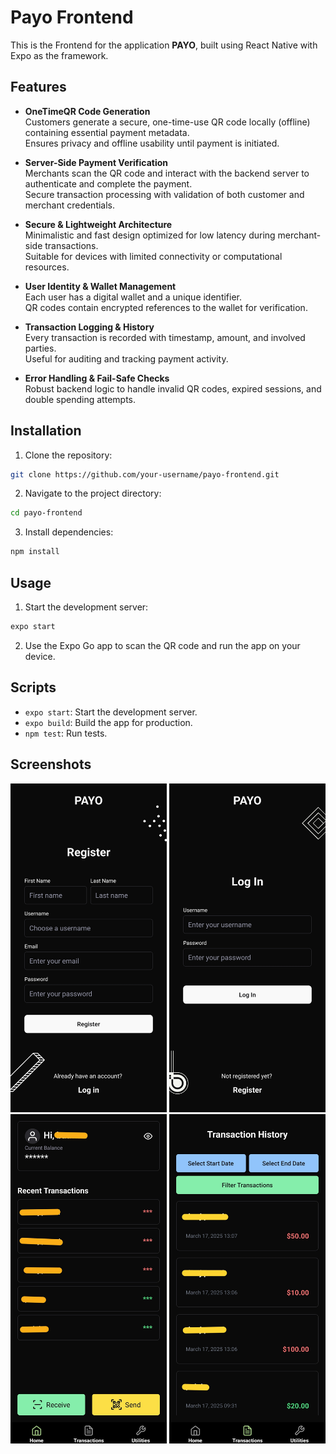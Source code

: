 # Payo Frontend

This is the Frontend for the application **PAYO**, built using React Native with Expo as the framework.

## Features

- **OneTimeQR Code Generation**  
  Customers generate a secure, one-time-use QR code locally (offline) containing essential payment metadata.  
  Ensures privacy and offline usability until payment is initiated.

- **Server-Side Payment Verification**  
  Merchants scan the QR code and interact with the backend server to authenticate and complete the payment.  
  Secure transaction processing with validation of both customer and merchant credentials.

- **Secure & Lightweight Architecture**  
  Minimalistic and fast design optimized for low latency during merchant-side transactions.  
  Suitable for devices with limited connectivity or computational resources.

- **User Identity & Wallet Management**  
  Each user has a digital wallet and a unique identifier.  
  QR codes contain encrypted references to the wallet for verification.

- **Transaction Logging & History**  
  Every transaction is recorded with timestamp, amount, and involved parties.  
  Useful for auditing and tracking payment activity.

- **Error Handling & Fail-Safe Checks**  
  Robust backend logic to handle invalid QR codes, expired sessions, and double spending attempts.


## Installation

1. Clone the repository:
  ```bash
  git clone https://github.com/your-username/payo-frontend.git
  ```
2. Navigate to the project directory:
  ```bash
  cd payo-frontend
  ```
3. Install dependencies:
  ```bash
  npm install
  ```

## Usage

1. Start the development server:
  ```bash
  expo start
  ```
2. Use the Expo Go app to scan the QR code and run the app on your device.

## Scripts

- `expo start`: Start the development server.
- `expo build`: Build the app for production.
- `npm test`: Run tests.

## Screenshots
<img src="./screenshots/register_screen.jpg" alt="Login Screen" width="250px">
<img src="./screenshots/login_screen.jpg" alt="Login Screen" width="250px">
<img src="./screenshots/landing_screen.jpg" alt="Login Screen" width="250px">
<img src="./screenshots/transactions_screen.jpg" alt="Login Screen" width="250px">

